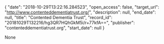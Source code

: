 {
  "date": "2018-10-29T13:22:16.284523", 
  "open_access": false, 
  "target_url": "http://www.contenteddementiatrust.org/", 
  "description": null, 
  "end_date": null, 
  "title": "Contented Dementia Trust", 
  "record_id": "20181029T132216/hg3QR7HQhGkM5i/r+77kfA==", 
  "publisher": "contenteddementiatrust.org", 
  "start_date": null
}

None
